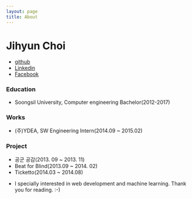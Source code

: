 ```yaml
---
layout: page
title: About
---
```


# Jihyun Choi

* [github](https://github.com/jihyun00)
* [Linkedin](https://www.linkedin.com/in/jihyun-choi-b0a933b4?trk=nav_responsive_tab_profile_pic)
* [Facebook](https://www.facebook.com/jihyun00)

### Education

- Soongsil University, Computer engineering Bachelor(2012-2017)

### Works
- (주)YDEA, SW Engineering Intern(2014.09 ~ 2015.02)

### Project
- 공군 공감(2013. 09 ~ 2013. 11)
- Beat for Blind(2013.09 ~ 2014. 02)
- Ticketto(2014.03 ~ 2014.08)


* I specially interested in web development and machine learning. Thank you for reading. :-)
